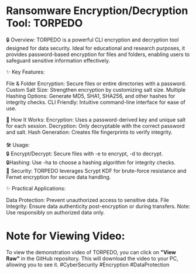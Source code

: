 # Ransomware Encryption/Decryption Tool: TORPEDO

🔒 Overview: TORPEDO is a powerful CLI encryption and decryption tool designed for data security. Ideal for educational and research purposes, it provides password-based encryption for files and folders, enabling users to safeguard sensitive information effectively.

✨ Key Features:

File & Folder Encryption: Secure files or entire directories with a password.
Custom Salt Size: Strengthen encryption by customizing salt size.
Multiple Hashing Options: Generate MD5, SHA1, SHA256, and other hashes for integrity checks.
CLI Friendly: Intuitive command-line interface for ease of use.

🔧 How It Works: 
 Encryption: Uses a password-derived key and unique salt for each session.
 Decryption: Only decryptable with the correct password and salt.
 Hash Generation: Creates file fingerprints to verify integrity.<br><br>
🛠️ Usage:<br>
🔒 Encrypt/Decrypt: 
 Secure files with -e to encrypt, -d to decrypt.<br>
🔒Hashing: 
 Use -ha to choose a hashing algorithm for integrity checks.<br>
🔐 Security: 
TORPEDO leverages Scrypt KDF for brute-force resistance and Fernet encryption for secure data handling.

✨ Practical Applications:

Data Protection: Prevent unauthorized access to sensitive data.
File Integrity: Ensure data authenticity post-encryption or during transfers.
Note: Use responsibly on authorized data only. 

# Note for Viewing Video:
To view the demonstration video of TORPEDO, you can click on <b>"View Raw"</b> in the GitHub repository. This will download the video to your PC, allowing you to see it.
#CyberSecurity #Encryption #DataProtection

